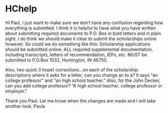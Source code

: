 # HChelp
Hi Paul,
I just want to make sure we don’t have any confusion regarding how everything is submitted.  I think it is helpful to have what you have written about submitting required documents to P.O. Box in bold letters and in plain sight.  I do think we should make it clear to submit the scholarships online however.  So could we do something like this:  Scholarship applications should be submitted online.  ALL required supplemental documentation, including transcripts, letters of recommendation, IEPs, etc. MUST be submitted to P.O.Box 1032, Huntington, IN  46750.  

Also, two quick (I hope) corrections…on each of the scholarship descriptions where it asks for a letter, can you change an to a?  It says “an college professor” and “an high school teacher.”  Also, for the John Decker, can you add college professor?   “A high school teacher, college professor or employer.”

Thank you Paul. Let me know when the changes are made and I will take another look. 
Paula
